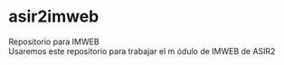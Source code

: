 # asir2imweb
Repositorio para IMWEB<br>
Usaremos este repositorio para trabajar el m &oacute;dulo de IMWEB de ASIR2
